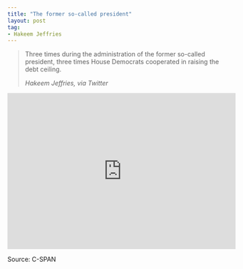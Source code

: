 ```yaml
---
title: "The former so-called president"
layout: post
tag:
- Hakeem Jeffries
---
```


> Three times during the administration of the former so-called president, three times House Democrats cooperated in raising the debt ceiling.
>
> <cite>Hakeem Jeffries, via Twitter</cite>

<iframe width="512" height="350" src="https://www.c-span.org/video/standalone/?c5044771/user-clip-hakeem-jeffries-calls-trump-so-called-president" frameborder="0"></iframe>

Source: C-SPAN


